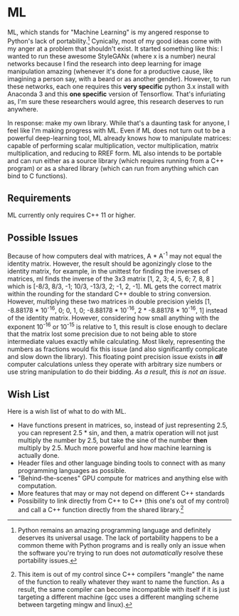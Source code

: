 # ML

ML, which stands for "Machine Learning" is my angered response to Python's lack
of portability.[^1] Cynically, most of my good ideas come with my anger at a problem
that shouldn't exist. It started something like this: I wanted to run these awesome
StyleGANx (where x is a number) neural networks because I find the research
into deep learning for image manipulation amazing (whenever it's done for a
productive cause, like imagining a person say, with a beard or as another
gender). However, to run these networks, each one requires this **very specific**
python 3.x install with Anaconda 3 and this **one specific** version of
Tensorflow. That's infuriating as, I'm sure these researchers would agree,
this research deserves to run anywhere.

In response: make my own library. While that's a daunting task for anyone, I
feel like I'm making progress with ML. Even if ML does not turn out to be a
powerful deep-learning tool, ML already knows how to manipulate matrices:
capable of performing scalar multiplication, vector multiplication, matrix
multiplication, and reducing to RREF form. ML also intends to be portable and
can run either as a source library (which requires running from a C++ program)
or as a shared library (which can run from anything which can bind to C
functions).

## Requirements

ML currently only requires C++ 11 or higher.

## Possible Issues

Because of how computers deal with matrices, A * A<sup>-1</sup> may not equal
the identity matrix. However, the result should be agonizingly close to the
identity matrix, for example, in the unittest for finding the inverses of
matrices, ml finds the inverse of the 3x3 matrix \[1, 2, 3; 4, 5, 6; 7, 8, 8 \]
which is \[-8/3, 8/3, -1; 10/3, -13/3, 2; -1, 2, -1\]. ML gets the correct
matrix within the rounding for the standard C++ double to string conversion.
However, multiplying these two matrices in double precision yields
\[1, -8.88178 \* 10<sup>-16</sup>, 0; 0, 1, 0; -8.88178 \* 10<sup>-16</sup>,
2 \* -8.88178 \* 10<sup>-16</sup>, 1\] instead of the identity matrix. However,
considering how small anything with the exponent 10<sup>-16</sup> or
10<sup>-15</sup> is relative to 1, this result is close enough to declare that
the matrix lost some precision due to not being able to store intermediate
values exactly while calculating. Most likely, representing the numbers as
fractions would fix this issue (and also significantly complicate and slow down
the library). This floating point precision issue exists in ***all***
computer calculations unless they operate with arbitrary size numbers or
use string manipulation to do their bidding. *As a result, this is not an issue*.

## Wish List

Here is a wish list of what to do with ML.

- Have functions present in matrices, so, instead of just representing 2.5, you
can represent 2.5 * sin, and then, a matrix operation will not just multiply the
number by 2.5, but take the sine of the number **then** multiply by 2.5. Much
more powerful and how machine learning is actually done.
- Header files and other language binding tools to connect with as many programming
languages as possible.
- "Behind-the-scenes" GPU compute for matrices and anything else with computation.
- More features that may or may not depend on different C++ standards
- Possibility to link directly from C++ to C++ (this one's out of my control) and
call a C++ function directly from the shared library.[^2]

[^1]: Python remains an amazing programming language and definitely deserves
its universal usage. The lack of portability happens to be a common theme
with Python programs and is really only an issue when the software you're
trying to run does not *automatically* resolve these portability issues.
[^2]: This item is out of my control since C++ compilers "mangle" the name
of the function to really whatever they want to name the function. As a result,
the same compiler can become incompatible with itself if it is just targeting
a different machine (gcc uses a different mangling scheme between targeting
mingw and linux).
